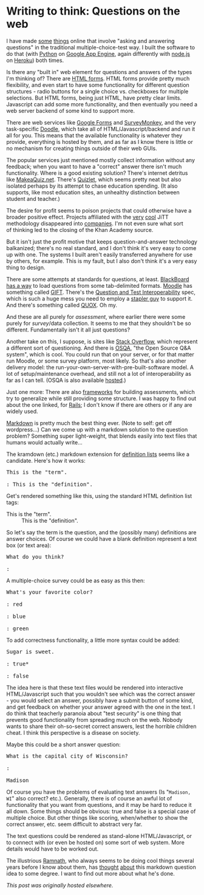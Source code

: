 # Writing to think: Questions on the web



I have made <a href="http://www.naldaramjui.com/TOPIK">some</a> <a href="http://mcasta.net/">things</a> online that involve "asking and answering questions" in the traditional multiple-choice-test way. I built the software to do that (with <a href="https://www.python.org/">Python</a> on&#160;<a href="https://developers.google.com/appengine/">Google App Engine</a>, again differently with <a href="http://nodejs.org/">node.js</a> on <a href="https://www.heroku.com/">Heroku</a>) both times.

Is there any "built in" web element for questions and answers of the types I'm thinking of? There are <a href="http://www.w3schools.com/html/html_forms.asp">HTML forms</a>. HTML forms provide pretty much flexibility, and even start to have some functionality for different question structures - radio buttons for a single choice vs. checkboxes for multiple selections. But HTML forms, being just HTML, have pretty clear limits. Javascript can add some more functionality, and then eventually you need a web server backend of some kind to support more.

There are web services like <a href="http://www.google.com/google-d-s/createforms.html">Google Forms</a> and <a href="https://www.surveymonkey.com/">SurveyMonkey</a>, and the very task-specific <a href="http://doodle.com/">Doodle</a>, which take all of HTML/Javascript/backend and run it all for you. This means that the available functionality is whatever they provide, everything is hosted by them, and as far as I know there is little or no mechanism for creating things outside of their web GUIs.

The popular services just mentioned mostly collect information without any feedback; when you want to have a "correct" answer there isn't much functionality. Where is a good existing solution? There's internet detritus like <a href="http://makeaquiz.net/">MakeaQuiz.net</a>. There's <a href="http://quizlet.com/">Quizlet</a>, which seems pretty neat but also isolated perhaps by its attempt to chase education spending. (It also supports, like most education sites, an unhealthy distinction between student and teacher.)

The desire for profit seems to poison projects that could otherwise have a broader positive effect. Projects affiliated with the <a href="http://planspace.org/2013/10/08/just-in-time-teaching-jitt-very-cool-but-hamstrung-by-lousy-name-and-lack-of-implementation/">very</a> <a href="http://planspace.org/2013/10/12/just-in-time-teaching-blending-active-learning-with-web-technology/">cool</a> JiTT methodology disappeared into&#160;<a href="http://webassign.net/">companies</a>. I'm not even sure what sort of&#160;thinking led to the closing of the Khan Academy source.

But it isn't just the profit motive that keeps question-and-answer technology balkanized; there's no real standard, and I don't think it's very easy to come up with one. The systems I built aren't easily transferred anywhere for use by others, for example. This is my fault, but I also don't think it's a very easy thing to design.

There are some attempts at standards for questions, at least. <a href="http://www.blackboard.com/">BlackBoard</a> <a href="http://help.blackboard.com/en-us/Learn/9.1_SP_10_and_SP_11/Instructor/070_Tests_Surveys_Pools/106_Uploading_Questions">has a way</a> to load questions from some tab-delimited formats. <a href="http://moodle.com/">Moodle</a> has something called <a href="http://en.wikipedia.org/wiki/GIFT_(file_format)">GIFT</a>. There's the <a href="http://en.wikipedia.org/wiki/QTI">Question and Test Interoperability</a> spec, which is such a huge mess you need to employ a <a href="http://officesupplygeek.com/wp-content/uploads/2010/06/MiltonStapler.jpg">stapler guy</a> to support it. And there's something called <a href="http://en.wikipedia.org/wiki/Question_Object_File_Format">QUOX</a>. Oh my.

And&#160;these are all purely for <em>assessment</em>, where earlier there were some purely for <em>survey</em>/data collection. It seems to me that they shouldn't be so different. Fundamentally isn't it all just questions?

Another take on this, I suppose, is sites like <a href="http://stackoverflow.com/">Stack Overflow</a>, which represent a different sort of questioning. And there is&#160;<a href="http://www.osqa.net/">OSQA</a>, "the Open Source Q&amp;A system", which is cool. You could run that on your server, or for that matter run Moodle, or some survey platform, most likely. So that's also another delivery model: the run-your-own-server-with-pre-built-software model. A lot of setup/maintenance overhead, and still not a lot of interoperability as far as I can tell. (OSQA is also available <a href="http://ianswer.me/">hosted</a>.)

Just one more: There are also <a href="https://github.com/salex/Assessable">frameworks</a> for building assessments, which try to generalize while still providing some structure. I was happy to find out about the one linked, for <a href="http://rubyonrails.org/">Rails</a>; I don't know if there are others or if any are widely used.

<a href="https://daringfireball.net/projects/markdown/">Markdown</a> is pretty much the best thing ever. (Note to self: get off wordpress...) Can we come up with a markdown solution to the question problem? Something super light-weight, that blends easily into text files that humans would actually write...

The kramdown (etc.) markdown extension for <a href="http://kramdown.gettalong.org/syntax.html#definition-lists">definition lists</a> seems like a candidate. Here's how it works:

<pre>This is the "term".

: This is the "definition".</pre>

Get's rendered something like this, using the standard HTML definition list tags:

<dl>

<dt>This is the "term".</dt>

<dd>This is the "definition".</dd>

</dl>So let's say the term is the question, and the (possibly many) definitions are answer choices. Of course we could have a blank definition represent a text box (or text area):

<pre>What do you think?

:</pre>

A multiple-choice survey could be as easy as this then:

<pre>What's your favorite color?

: red

: blue

: green</pre>

To add correctness functionality, a little more syntax could be added:

<pre>Sugar is sweet.

: true*

: false</pre>

The idea here is that these text files would be rendered into interactive HTML/Javascript such that you wouldn't see which was the correct answer - you would select an answer, possibly have a submit button of some kind, and get feedback on whether your answer agreed with the one in the text. I do think that teacherly paranoia about "test security" is one thing that prevents good functionality from spreading much on the web. Nobody wants to share their oh-so-secret correct answers, lest the horrible children cheat. I think this perspective is a disease on society.

Maybe this could be a short answer question:

<pre>What is the capital city of Wisconsin?

:

Madison</pre>

Of course you have the problems of evaluating text answers (Is "<code>Madison, WI</code>" also correct? etc.). Generally, there is of course an awful lot of functionality that you want from questions, and it may be hard to reduce it all down. Some things should be obvious: true and false is a special case of multiple choice. But other things like scoring, when/whether to show the correct answer, etc. seem difficult to abstract very far.

The text questions could be rendered as stand-alone HTML/Javascript, or to connect with (or even be hosted on) some sort of web system. More details would have to be worked out.

The illustrious <a href="https://github.com/ramnathv">Ramnath</a>, who always seems to be doing cool things several years before I know about them, has <a href="https://github.com/ramnathv/mgcr271/issues/6">thought</a> <a href="https://github.com/ramnathv/mgcr271/issues/36">about</a> this markdown question idea to some degree. I want to find out more about what he's done.



*This post was originally hosted elsewhere.*
